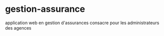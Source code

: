 # gestion-assurance
application web en gestion d'assurances consacre pour les administrateurs des agences
